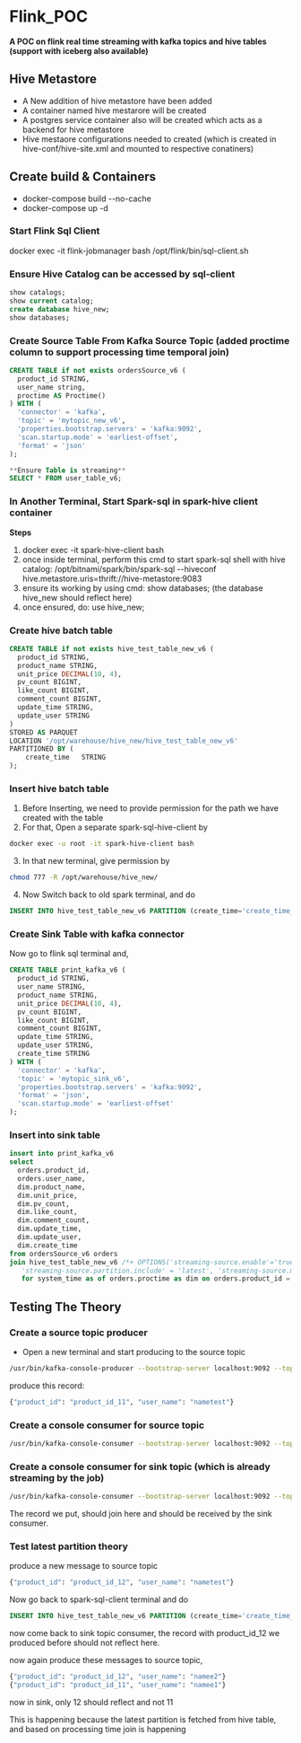 # Flink_POC
**A POC on flink real time streaming with kafka topics and hive tables (support with iceberg also available)**


## Hive Metastore

- A New addition of hive metastore have been added
- A container named hive mestarore will be created
- A postgres service container also will be created which acts as a backend for hive metastore
- Hive mestaore configurations needed to created (which is created in hive-conf/hive-site.xml and mounted to respective conatiners)


## Create build & Containers
- docker-compose build --no-cache
- docker-compose up -d


### Start Flink Sql Client
docker exec -it flink-jobmanager bash
/opt/flink/bin/sql-client.sh


### Ensure Hive Catalog can be accessed by sql-client
```sql
show catalogs;
show current catalog;
create database hive_new;
show databases;
```


### Create Source Table From Kafka Source Topic (added proctime column to support processing time temporal join)
```sql
CREATE TABLE if not exists ordersSource_v6 (
  product_id STRING,
  user_name string,
  proctime AS Proctime()
) WITH (
  'connector' = 'kafka',
  'topic' = 'mytopic_new_v6',
  'properties.bootstrap.servers' = 'kafka:9092',
  'scan.startup.mode' = 'earliest-offset',
  'format' = 'json'
);

**Ensure Table is streaming**
SELECT * FROM user_table_v6;
```


### In Another Terminal, Start Spark-sql in spark-hive client container

**Steps**

1. docker exec -it spark-hive-client bash
2. once inside terminal, perform this cmd to start spark-sql shell with hive catalog: /opt/bitnami/spark/bin/spark-sql --hiveconf hive.metastore.uris=thrift://hive-metastore:9083
3. ensure its working by using cmd: show databases; (the database hive_new should reflect here)
4. once ensured, do: use hive_new;


### Create hive batch table
```sql
CREATE TABLE if not exists hive_test_table_new_v6 (
  product_id STRING,
  product_name STRING,
  unit_price DECIMAL(10, 4),
  pv_count BIGINT,
  like_count BIGINT,
  comment_count BIGINT,
  update_time STRING,
  update_user STRING
) 
STORED AS PARQUET 
LOCATION '/opt/warehouse/hive_new/hive_test_table_new_v6'
PARTITIONED BY (
    create_time   STRING
);
```


### Insert hive batch table

1. Before Inserting, we need to provide permission for the path we have created with the table
2. For that, Open a separate spark-sql-hive-client by
```bash
docker exec -u root -it spark-hive-client bash
```
3. In that new terminal, give permission by
```bash
chmod 777 -R /opt/warehouse/hive_new/
```
4. Now Switch back to old spark terminal, and do

```sql
INSERT INTO hive_test_table_new_v6 PARTITION (create_time='create_time_1') VALUES ('product_id_11', 'product_name_11', 1.2345, 100, 50, 20, '2023-11-25 02:10:58', 'update_user_1');
```

### Create Sink Table with kafka connector

Now go to flink sql terminal and,

```sql
CREATE TABLE print_kafka_v6 (
  product_id STRING,
  user_name STRING,
  product_name STRING,
  unit_price DECIMAL(10, 4),
  pv_count BIGINT,
  like_count BIGINT,
  comment_count BIGINT,
  update_time STRING,
  update_user STRING,
  create_time STRING
) WITH (
  'connector' = 'kafka',
  'topic' = 'mytopic_sink_v6',
  'properties.bootstrap.servers' = 'kafka:9092',
  'format' = 'json',
  'scan.startup.mode' = 'earliest-offset'
);
``` 




### Insert into sink table
```sql
insert into print_kafka_v6
select
  orders.product_id,
  orders.user_name,
  dim.product_name,
  dim.unit_price,
  dim.pv_count,
  dim.like_count,
  dim.comment_count,
  dim.update_time,
  dim.update_user,
  dim.create_time
from ordersSource_v6 orders
join hive_test_table_new_v6 /*+ OPTIONS('streaming-source.enable'='true',
   'streaming-source.partition.include' = 'latest', 'streaming-source.monitor-interval' = '15 s') */     
   for system_time as of orders.proctime as dim on orders.product_id = dim.product_id;
```

## Testing The Theory

### Create a source topic producer

- Open a new terminal and start producing to the source topic

```bash 
/usr/bin/kafka-console-producer --bootstrap-server localhost:9092 --topic mytopic_new_v6
```

produce this record:

```bash
{"product_id": "product_id_11", "user_name": "nametest"}
```

### Create a console consumer for source topic

```bash
/usr/bin/kafka-console-consumer --bootstrap-server localhost:9092 --topic mytopic_new_v6 --from-beginning
```

### Create a console consumer for sink topic (which is already streaming by the job)

```bash
/usr/bin/kafka-console-consumer --bootstrap-server localhost:9092 --topic mytopic_sink_v6 --from-beginning
```

The record we put, should join here and should be received by the sink consumer.


### Test latest partition theory

produce a new message to source topic

```bash
{"product_id": "product_id_12", "user_name": "nametest"}
```

Now go back to spark-sql-client terminal and do

```sql
INSERT INTO hive_test_table_new_v6 PARTITION (create_time='create_time_2') VALUES ('product_id_12', 'product_name_12', 1.2345, 100, 50, 20, '2023-11-25 02:10:58', 'update_user_1');
```

now come back to sink topic consumer, the record with product_id_12 we produced before should not reflect here.

now again produce these messages to source topic,

```bash
{"product_id": "product_id_12", "user_name": "namee2"}
{"product_id": "product_id_11", "user_name": "namee1"}
```

now in sink, only 12 should reflect and not 11

This is happening because the latest partition is fetched from hive table, and based on processing time join is happening